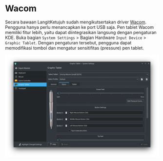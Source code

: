 # Wacom

Secara bawaan LangitKetujuh sudah mengikutsertakan driver [Wacom](https://www.wacom.com). Pengguna hanya perlu menancapkan ke port USB saja. Pen tablet Wacom memiliki fitur lebih, yaitu dapat diintegrasikan langsung dengan pengaturan KDE. Buka bagian `System Settings` > Bagian Hardware `Input Device` > `Graphic Tablet`. Dengan pengaturan tersebut, pengguna dapat memodifikasi tombol dan mengatur sensitifitas (pressure) pen tablet.

![Pen Tablet LangitKetujuh OS](../../../media/image/graphic-pen-tablet-kde-langitketujuh-id.webp)
